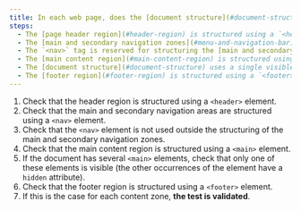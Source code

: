 ```yaml
---
title: In each web page, does the [document structure](#document-structure) meet these conditions (excluding special cases)?
steps:
  - The [page header region](#header-region) is structured using a `<header>` tag.
  - The [main and secondary navigation zones](#menu-and-navigation-bar) are structured using a `<nav>` tag.
  - The `<nav>` tag is reserved for structuring the [main and secondary navigation zones](#menu-and-navigation-bar).
  - The [main content region](#main-content-region) is structured using a `<main>` tag.
  - The [document structure](#document-structure) uses a single visible `<main>` tag.
  - The [footer region](#footer-region) is structured using a `<footer>` tag.
---
```


1. Check that the header region is structured using a `<header>` element.
2. Check that the main and secondary navigation areas are structured using a `<nav>` element.
3. Check that the `<nav>` element is not used outside the structuring of the main and secondary navigation zones.
4. Check that the main content region is structured using a `<main>` element.
5. If the document has several `<main>` elements, check that only one of these elements is visible (the other occurrences of the element have a `hidden` attribute).
6. Check that the footer region is structured using a `<footer>` element.
7. If this is the case for each content zone, **the test is validated**.
